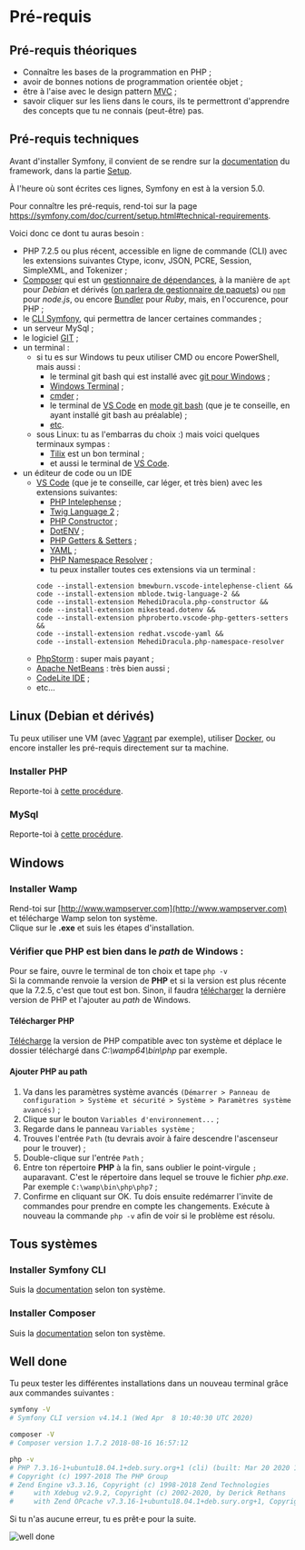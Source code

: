 # Pré-requis

## Pré-requis théoriques
- Connaître les bases de la programmation en PHP ;
- avoir de bonnes notions de programmation orientée objet ;
- être à l'aise avec le design pattern [MVC](https://fr.wikipedia.org/wiki/Mod%C3%A8le-vue-contr%C3%B4leur) ;
- savoir cliquer sur les liens dans le cours, ils te permettront d'apprendre des concepts que tu ne connais (peut-être) pas.
## Pré-requis techniques

Avant d'installer Symfony, il convient de se rendre sur la [documentation](https://symfony.com/doc) du framework, dans la partie [Setup](https://symfony.com/doc/current/setup.html).

À l'heure où sont écrites ces lignes, Symfony en est à la version 5.0.

Pour connaître les pré-requis, rend-toi sur la page https://symfony.com/doc/current/setup.html#technical-requirements.

Voici donc ce dont tu auras besoin :
- PHP 7.2.5 ou plus récent, accessible en ligne de commande (CLI) avec les extensions suivantes Ctype, iconv, JSON, PCRE, Session, SimpleXML, and Tokenizer ;
- [Composer](https://getcomposer.org) qui est un [gestionnaire de dépendances](https://fr.wikipedia.org/wiki/Composer_(logiciel)), à la manière de ```apt``` pour _Debian_ et dérivés ([on parlera de gestionnaire de paquets](https://fr.wikipedia.org/wiki/Gestionnaire_de_paquets)) ou [```npm```](https://fr.wikipedia.org/wiki/Npm) pour _node.js_, ou encore [Bundler](https://bundler.io/) pour _Ruby_, mais, en l'occurence, pour PHP ;
- le [CLI Symfony](https://symfony.com/download), qui permettra de lancer certaines commandes ;
- un serveur MySql ;
- le logiciel [GIT](https://git-scm.com/) ;
- un terminal :
    - si tu es sur Windows tu peux utiliser CMD ou encore PowerShell, mais aussi :
        - le terminal git bash qui est installé avec [git pour Windows](https://git-scm.com/download/win) ;
        - [Windows Terminal](https://www.microsoft.com/fr-fr/p/windows-terminal-preview/9n0dx20hk701) ;
        - [cmder](https://cmder.net/) ;
        - le terminal de [VS Code](https://code.visualstudio.com/) en [mode git bash](https://code.visualstudio.com/docs/editor/integrated-terminal#_windows) (que je te conseille, en ayant installé git bash au préalable) ;
        - [etc](https://www.slant.co/topics/1552/~best-terminal-emulators-for-windows).
    - sous Linux: tu as l'embarras du choix :) mais voici quelques terminaux sympas :
        - [Tilix](https://gnunn1.github.io/tilix-web/) est un bon terminal ;
        - et aussi le terminal de [VS Code](https://code.visualstudio.com/).
- un éditeur de code ou un IDE
    - [VS Code](https://code.visualstudio.com/) (que je te conseille, car léger, et très bien) avec les extensions suivantes:
        - [PHP Intelephense](https://marketplace.visualstudio.com/items?itemName=bmewburn.vscode-intelephense-client) ;
        - [Twig Language 2](https://marketplace.visualstudio.com/items?itemName=mblode.twig-language-2) ;
        - [PHP Constructor](https://marketplace.visualstudio.com/items?itemName=MehediDracula.php-constructor) ;
        - [DotENV](https://marketplace.visualstudio.com/items?itemName=mikestead.dotenv) ;
        - [PHP Getters & Setters](https://marketplace.visualstudio.com/items?itemName=phproberto.vscode-php-getters-setters) ;
        - [YAML](https://marketplace.visualstudio.com/items?itemName=redhat.vscode-yaml) ;
        - [PHP Namespace Resolver](https://marketplace.visualstudio.com/items?itemName=MehediDracula.php-namespace-resolver) ;
        - tu peux installer toutes ces extensions via un terminal :
        ``` console
        code --install-extension bmewburn.vscode-intelephense-client && 
        code --install-extension mblode.twig-language-2 &&
        code --install-extension MehediDracula.php-constructor &&
        code --install-extension mikestead.dotenv && 
        code --install-extension phproberto.vscode-php-getters-setters &&
        code --install-extension redhat.vscode-yaml && 
        code --install-extension MehediDracula.php-namespace-resolver
        ```
    - [PhpStorm](https://www.jetbrains.com/fr-fr/phpstorm/) : super mais payant ;
    - [Apache NetBeans](https://netbeans.org/) : très bien aussi ;
    - [CodeLite IDE](https://codelite.org/) ;
    - etc...

## Linux (Debian et dérivés)
Tu peux utiliser une VM (avec [Vagrant](https://www.vagrantup.com/) par exemple), utiliser [Docker](https://www.docker.com/), ou encore installer les pré-requis directement sur ta machine.
### Installer PHP
Reporte-toi à [cette procédure](https://doc.ubuntu-fr.org/php).
### MySql
Reporte-toi à [cette procédure](https://doc.ubuntu-fr.org/mysql).
## Windows
### Installer Wamp
Rend-toi sur [http://www.wampserver.com](http://www.wampserver.com) et télécharge Wamp selon ton système.  
Clique sur le __.exe__ et suis les étapes d'installation.

### Vérifier que __PHP__ est bien dans le _path_ de Windows :
Pour se faire, ouvre le terminal de ton choix et tape ```php -v```  
Si la commande renvoie la version de __PHP__ et si la version est plus récente que la 7.2.5, c'est que tout est bon.
Sinon, il faudra [télécharger](http://windows.php.net/download) la dernière version de PHP et l'ajouter au _path_ de Windows.

#### Télécharger PHP
[Télécharge](http://windows.php.net/download) la version de PHP compatible avec ton système et déplace le dossier téléchargé dans _C:\wamp64\bin\php_ par exemple.

#### Ajouter PHP au path
1. Va dans les paramètres système avancés ```(Démarrer > Panneau de configuration > Système et sécurité > Système > Paramètres système avancés)``` ;
2. Clique sur le bouton ```Variables d'environnement...```  ;
3. Regarde dans le panneau ```Variables système```  ;
4. Trouves l'entrée ```Path```  (tu devrais avoir à faire descendre l'ascenseur pour le trouver) ;
5. Double-clique sur l'entrée ```Path``` ;
6. Entre ton répertoire __PHP__ à la fin, sans oublier le point-virgule ```;``` auparavant. C'est le répertoire dans lequel se trouve le fichier _php.exe_. Par exemple ```C:\wamp\bin\php\php7``` ;
7. Confirme en cliquant sur OK. Tu dois ensuite redémarrer l'invite de commandes pour prendre en compte les changements.
   Exécute à nouveau la commande ```php -v``` afin de voir si le problème est résolu.

## Tous systèmes
### Installer Symfony CLI
Suis la [documentation](https://symfony.com/download) selon ton système.
### Installer Composer
Suis la [documentation](https://getcomposer.org/download/) selon ton système.

## Well done
Tu peux tester les différentes installations dans un nouveau terminal grâce
aux commandes suivantes :
``` bash
symfony -V
# Symfony CLI version v4.14.1 (Wed Apr  8 10:40:30 UTC 2020)

composer -V
# Composer version 1.7.2 2018-08-16 16:57:12

php -v
# PHP 7.3.16-1+ubuntu18.04.1+deb.sury.org+1 (cli) (built: Mar 20 2020 13:51:46) ( NTS )
# Copyright (c) 1997-2018 The PHP Group
# Zend Engine v3.3.16, Copyright (c) 1998-2018 Zend Technologies
#     with Xdebug v2.9.2, Copyright (c) 2002-2020, by Derick Rethans
#     with Zend OPcache v7.3.16-1+ubuntu18.04.1+deb.sury.org+1, Copyright (c) 1999-2018, by Zend Technologies

```
Si tu n'as aucune erreur, tu es prêt·e pour la suite.

![well done](https://media.giphy.com/media/j44gNTTN0F4By/giphy.gif "well done")